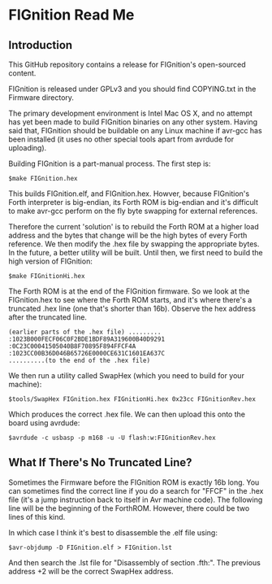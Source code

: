 FIGnition Read Me
=================

Introduction
------------

This GitHub repository contains a release for FIGnition's open-sourced content.

FIGnition is released under GPLv3 and you should find COPYING.txt in the Firmware
directory.

The primary development environment is Intel Mac OS X, and no attempt has
yet been made to build FIGnition binaries on any other system. Having said
that, FIGnition should be buildable on any Linux machine if avr-gcc has been
installed (it uses no other special tools apart from avrdude for uploading).

Building FIGnition is a part-manual process. The first step is:

	$make FIGnition.hex

This builds FIGnition.elf, and FIGnition.hex. Howver, because FIGnition's Forth
interpreter is big-endian, its Forth ROM is big-endian and it's difficult to make
avr-gcc perform on the fly byte swapping for external references.

Therefore the current 'solution' is to rebuild the Forth ROM at a higher load address
and the bytes that change will be the high bytes of every Forth reference. We then
modify the .hex file by swapping the appropriate bytes. In the future, a better utility
will be built. Until then, we first need to build the high version of FIGnition:

	$make FIGnitionHi.hex
	
The Forth ROM is at the end of the FIGnition firmware. So we look at the FIGnition.hex to
see where the Forth ROM starts, and it's where there's a truncated .hex line (one that's
shorter than 16b). Observe the hex address after the truncated line.

	(earlier parts of the .hex file) .........
	:1023B000FECF06C0F2BDE1BDF89A319600B40D9291
	:0C23C00041505040B8F70895F894FFCF4A
	:1023CC00B36D046B65726E0000CE631C1601EA637C
	..........(to the end of the .hex file)


We then run a utility called SwapHex (which you need to build for your machine):

	$tools/SwapHex FIGnition.hex FIGnitionHi.hex 0x23cc FIGnitionRev.hex
	
Which produces the correct .hex file. We can then upload this onto the board using
avrdude:

	$avrdude -c usbasp -p m168 -u -U flash:w:FIGnitionRev.hex
	
What If There's No Truncated Line?
----------------------------------

Sometimes the Firmware before the FIGnition ROM is exactly 16b long. You can sometimes
find the correct line if you do a search for "FFCF" in the .hex file (it's a jump
instruction back to itself in Avr machine code). The following line will be the
beginning of the ForthROM. However, there could be two lines of this kind.

In which case I think it's best to disassemble the .elf file using:

	$avr-objdump -D FIGnition.elf > FIGnition.lst

And then search the .lst file for "Disassembly of section .fth:". The previous address
+2 will be the correct SwapHex address.